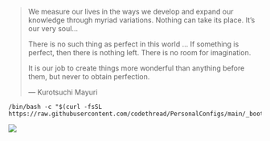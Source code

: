 > We measure our lives in the ways we develop and expand our knowledge 
> through myriad variations. Nothing can take its place. It’s our very soul... 
>
> There is no such thing as perfect in this world ... If something
> is perfect, then there is nothing left. There is no room for imagination.
>
> It is our job to create things more wonderful than anything before them, but
> never to obtain perfection.
>
> ― Kurotsuchi Mayuri

```
/bin/bash -c "$(curl -fsSL https://raw.githubusercontent.com/codethread/PersonalConfigs/main/_boot/boot.sh)"
```

![](https://user-images.githubusercontent.com/10004500/209826468-419808b7-d758-4df8-b0ca-4df36474a7c7.gif)
